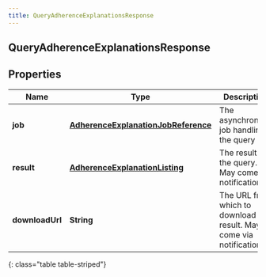 ```yaml
---
title: QueryAdherenceExplanationsResponse
---
```

## QueryAdherenceExplanationsResponse


## Properties

| Name | Type | Description | Notes |
| ------------ | ------------- | ------------- | ------------- |
| **job** | <!----><!---->[**AdherenceExplanationJobReference**](AdherenceExplanationJobReference.html)<!----> | The asynchronous job handling the query |  [optional] |
| **result** | <!----><!---->[**AdherenceExplanationListing**](AdherenceExplanationListing.html)<!----> | The result of the query. May come via notification |  [optional] |
| **downloadUrl** | <!----><!---->**String**<!----> | The URL from which to download the result. May come via notification |  [optional] |
{: class="table table-striped"}



